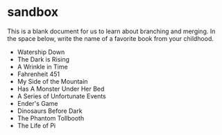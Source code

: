 # sandbox

This is a blank document for us to learn about branching and merging. In the space below, write the name of a favorite book from your childhood.

* Watership Down
* The Dark is Rising
* A Wrinkle in Time
* Fahrenheit 451
* My Side of the Mountain
* Has A Monster Under Her Bed 
* A Series of Unfortunate Events
* Ender's Game
* Dinosaurs Before Dark 
* The Phantom Tollbooth
* The Life of Pi
